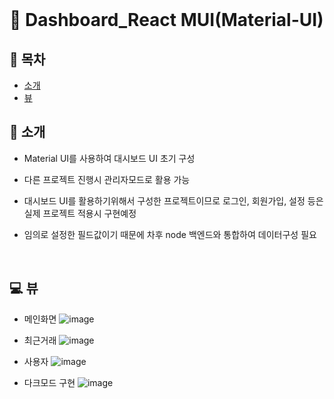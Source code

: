 </br>

# 🔨 Dashboard_React MUI(Material-UI)

<bt/>

## 📒 목차

- [소개](#-소개)
- [뷰](#-뷰)

## 🌻 소개

- Material UI를 사용하여 대시보드 UI 초기 구성

- 다른 프로젝트 진행시 관리자모드로 활용 가능

- 대시보드 UI를 활용하기위해서 구성한 프로젝트이므로 로그인, 회원가입, 설정 등은
  실제 프로젝트 적용시 구현예정

- 임의로 설정한 필드값이기 때문에 차후 node 백엔드와 통합하여 데이터구성 필요

<br/>

## 💻 뷰

- 메인화면
  ![image](https://user-images.githubusercontent.com/30334829/168617350-416ec0ad-2e4d-45bf-b3f1-0e2d770b3199.png)

- 최근거래
  ![image](https://user-images.githubusercontent.com/30334829/168618591-ace2c955-20a7-48fd-a483-fb3da10d2072.png)

- 사용자
  ![image](https://user-images.githubusercontent.com/30334829/168618721-a7e87396-9bbc-49d7-b434-47b0ef40a46a.png)

- 다크모드 구현
  ![image](https://user-images.githubusercontent.com/30334829/168618932-f301bad7-22e7-4ce0-882e-d63a6e61245c.png)

